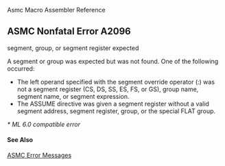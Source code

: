 Asmc Macro Assembler Reference

## ASMC Nonfatal Error A2096

segment, group, or segment register expected

A segment or group was expected but was not found. One of the following occurred:

- The left operand specified with the segment override operator (:) was not a segment register (CS, DS, SS, ES, FS, or GS), group name, segment name, or segment expression.
- The ASSUME directive was given a segment register without a valid segment address, segment register, group, or the special FLAT group.

_* ML 6.0 compatible error_

#### See Also

[ASMC Error Messages](readme.md)
